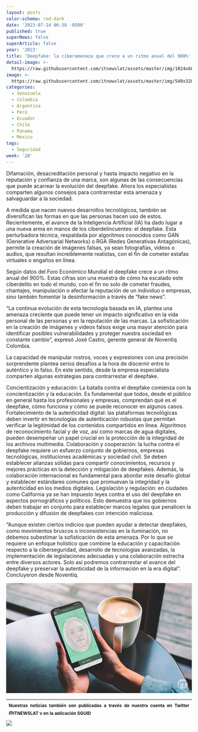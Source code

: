 ```yaml
---
layout: posts
color-schema: red-dark
date: '2023-07-14 06:38 -0500'
published: true
superNews: false
superArticle: false
year: '2023'
title: 'Deepfake: la ciberamenaza que crece a un ritmo anual del 900%'
detail-image: >-
  https://raw.githubusercontent.com/itnewslat/assets/master/img/1024x680/reconocimiento-facial-g.jpg
image: >-
  https://raw.githubusercontent.com/itnewslat/assets/master/img/540x320/reconocimiento-facial-p.jpg
categories:
  - Venezuela
  - Colombia
  - Argentina
  - Perú
  - Ecuador
  - Chile
  - Panama
  - Mexico
tags:
  - Seguridad
week: '28'
---
```

Difamación, desacreditación personal y hasta impacto negativo en la reputación y confianza de una marca, son algunas de las consecuencias que puede acarrear la evolución del deepfake. Ahora los especialistas comparten algunos consejos para contrarrestar esta amenaza y salvaguardar a la sociedad. 
 
 
A medida que nacen nuevos desarrollos tecnológicos, también se diversifican las formas en que las personas hacen uso de estos. Recientemente, el avance de la Inteligencia Artificial (IA) ha dado lugar a una nueva arma en manos de los ciberdelincuentes: el deepfake.  Esta perturbadora técnica, respaldada por algoritmos conocidos como GAN (Generative Adversarial Networks) o RGA (Redes Generativas Antagónicas), permite la creación de imágenes falsas, ya sean fotografías, vídeos o audios, que resultan increíblemente realistas, con el fin de cometer estafas virtuales o engaños en línea.
 
Según datos del Foro Económico Mundial el deepfake crece a un ritmo anual del 900%. Estas cifras son una muestra de cómo ha escalado este ciberdelito en todo el mundo, con el fin no solo de cometer fraudes, chantajes, manipulación o afectar la reputación de un individuo o empresas, sino también fomentar la desinformación a través de “fake news”.
 
“La continua evolución de esta tecnología basada en IA, plantea una amenaza creciente que puede tener un impacto significativo en la vida personal de las personas y en la reputación de las marcas. La sofisticación en la creación de imágenes y videos falsos exige una mayor atención para identificar posibles vulnerabilidades y proteger nuestra sociedad en constante cambio”, expresó José Castro, gerente general de Noventiq Colombia.
 
La capacidad de manipular rostros, voces y expresiones con una precisión sorprendente plantea serios desafíos a la hora de discernir entre lo auténtico y lo falso. En este sentido, desde la empresa especialista comparten algunas estrategias para contrarrestar el deepfake.
 
Concientización y educación: La batalla contra el deepfake comienza con la concientización y la educación. Es fundamental que todos, desde el público en general hasta los profesionales y empresas, comprendan qué es el deepfake, cómo funciona y cómo se puede reconocer en algunos casos.
Fortalecimiento de la autenticidad digital: las plataformas tecnológicas deben invertir en tecnologías de autenticación robustas que permitan verificar la legitimidad de los contenidos compartidos en línea. Algoritmos de reconocimiento facial y de voz, así como marcas de agua digitales, pueden desempeñar un papel crucial en la protección de la integridad de los archivos multimedia.
Colaboración y cooperación: la lucha contra el deepfake requiere un esfuerzo conjunto de gobiernos, empresas tecnológicas, instituciones académicas y sociedad civil. Se deben establecer alianzas sólidas para compartir conocimientos, recursos y mejores prácticas en la detección y mitigación de deepfakes. Además, la colaboración internacional es fundamental para abordar este desafío global y establecer estándares comunes que promuevan la integridad y la autenticidad en los medios digitales.
Legislación y regulación: en ciudades como California ya se han impuesto leyes contra el uso del deepfake en aspectos pornográficos y políticos. Esto demuestra que los gobiernos deben trabajar en conjunto para establecer marcos legales que penalicen la producción y difusión de deepfakes con intención maliciosa.
 
“Aunque existen ciertos indicios que pueden ayudar a detectar deepfakes, como movimientos bruscos o inconsistencias en la iluminación, no debemos subestimar la sofisticación de esta amenaza. Por lo que se requiere un enfoque holístico que combine la educación y capacitación respecto a la ciberseguridad, desarrollo de tecnologías avanzadas, la implementación de legislaciones adecuadas y una colaboración estrecha entre diversos actores. Solo así podremos contrarrestar el avance del deepfake y preservar la autenticidad de la información en la era digital”. Concluyeron desde Noventiq.

![](https://raw.githubusercontent.com/itnewslat/assets/master/img/540x320/reconocimiento-facial-p.jpg)

<table style="height: 42px;" width="569">
<tbody>
<tr>
<td style="text-align: justify;"><sub><strong>Nuestras noticias también son publicadas a través de nuestra cuenta en Twitter <a href="https://twitter.com/itnewslat?lang=es">@ITNEWSLAT</a> y en la aplicación <a href="https://squidapp.co/en/">SQUID</a></strong></sub></td>
</tr>
</tbody>
</table>
<img src="https://tracker.metricool.com/c3po.jpg?hash=56f88a41e39ab42c063cc51676587a04"/>
